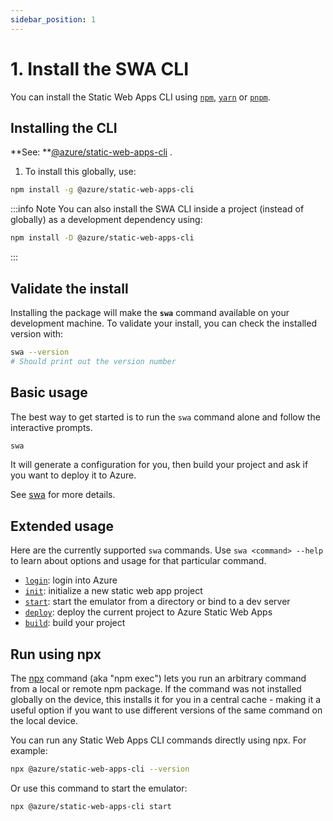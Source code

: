 ```yaml
---
sidebar_position: 1
---
```


# 1. Install the SWA CLI

You can install the Static Web Apps CLI using [`npm`](https://docs.npmjs.com/cli/v6/commands/npm-install), [`yarn`](https://classic.yarnpkg.com/lang/en/docs/cli/install/) or [`pnpm`](https://pnpm.io/cli/install).

## Installing the CLI

**See: **[@azure/static-web-apps-cli](https://www.npmjs.com/package/@azure/static-web-apps-cli) .

1. To install this globally, use:

```bash
npm install -g @azure/static-web-apps-cli
```

:::info Note
You can also install the SWA CLI inside a project (instead of globally) as a development dependency using:

```bash
npm install -D @azure/static-web-apps-cli
```

:::

## Validate the install

Installing the package will make the **`swa`** command available on your development machine. To validate your install, you can check the installed version with:

```bash
swa --version
# Should print out the version number
```

## Basic usage

The best way to get started is to run the `swa` command alone and follow the interactive prompts.

```bash
swa
```

It will generate a configuration for you, then build your project and ask if you want to deploy it to Azure.

See [swa](../cli/swa) for more details.

## Extended usage

Here are the currently supported `swa` commands. Use `swa <command> --help` to learn about options and usage for that particular command.

- [`login`](../cli/swa-login): login into Azure
- [`init`](../cli/swa-init): initialize a new static web app project
- [`start`](../cli/swa-start): start the emulator from a directory or bind to a dev server
- [`deploy`](../cli/swa-deploy): deploy the current project to Azure Static Web Apps
- [`build`](../cli/swa-build): build your project

## Run using npx

The [npx](https://docs.npmjs.com/cli/v7/commands/npx) command (aka "npm exec") lets you run an arbitrary command from a local or remote npm package. If the command was not installed globally on the device, this installs it for you in a central cache - making it a useful option if you want to use different versions of the same command on the local device.

You can run any Static Web Apps CLI commands directly using npx. For example:

```bash
npx @azure/static-web-apps-cli --version
```

Or use this command to start the emulator:

```bash
npx @azure/static-web-apps-cli start
```
